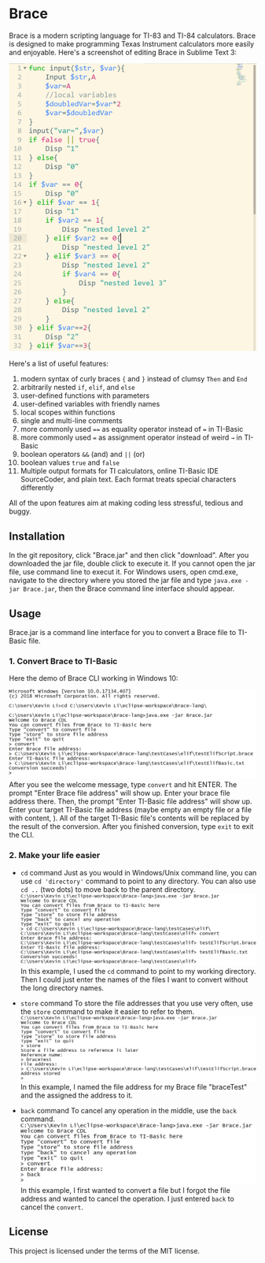 # Brace
Brace is a modern scripting language for TI-83 and TI-84 calculators. Brace is designed to make programming Texas Instrument calculators more easily and enjoyable.
Here's a screenshot of editing Brace in Sublime Text 3:

![Editing Brace in Sublime Text 3](https://raw.githubusercontent.com/AlienKevin/Brace-lang/master/demo_images/Brace_editor_1.PNG "Editing Brace in Sublime Text 3")

Here's a list of useful features:
1. modern syntax of curly braces `{` and `}` instead of clumsy `Then` and `End`
2. arbitrarily nested `if`, `elif`, and `else`
3. user-defined functions with parameters
4. user-defined variables with friendly names
5. local scopes within functions
6. single and multi-line comments
7. more commonly used `==` as equality operator instead of `=` in TI-Basic
8. more commonly used `=` as assignment operator instead of weird `→` in TI-Basic
9. boolean operators `&&` (and) and `||` (or)
10. boolean values `true` and `false`
11. Multiple output formats for TI calculators, online TI-Basic IDE SourceCoder, and plain text. Each format treats special characters differently

All of the upon features aim at making coding less stressful, tedious and buggy.

## Installation
In the git repository, click "Brace.jar" and then click "download". After you downloaded the jar file, double click to execute it. If you cannot open the jar file, use command line to execut it. For Windows users, open cmd.exe, navigate to the directory where you stored the jar file and type `java.exe -jar Brace.jar`, then the Brace command line interface should appear.

## Usage
Brace.jar is a command line interface for you to convert a Brace file to TI-Basic file.

### 1. Convert Brace to TI-Basic
Here the demo of Brace CLI working in Windows 10:

![Brace CLI convert command demo](https://raw.githubusercontent.com/AlienKevin/Brace-lang/master/demo_images/CLI_convert.PNG "Brace CLI convert demo")
After you see the welcome message, type `convert` and hit ENTER. The prompt "Enter Brace file address" will show up. Enter your brace file address there. Then, the prompt "Enter TI-Basic file address" will show up. Enter your target TI-Basic file address (maybe empty an empty file or a file with content, ). All of the target TI-Basic file's contents will be replaced by the result of the conversion. After you finished conversion, type `exit` to exit the CLI.

### 2. Make your life easier
- `cd` command
Just as you would in Windows/Unix command line, you can use `cd 'directory'` command to point to any directory. You can also use `cd ..` (two dots) to move back to the parent directory.
![Brace CLI cd command demo](https://raw.githubusercontent.com/AlienKevin/Brace-lang/master/demo_images/CLI_cd.PNG "Brace CLI cd command demo")
In this example, I used the `cd` command to point to my working directory. Then I could just enter the names of the files I want to convert without the long directory names.

- `store` command
To store the file addresses that you use very often, use the `store` command to make it easier to refer to them. 
![Brace CLI store command demo](https://raw.githubusercontent.com/AlienKevin/Brace-lang/master/demo_images/CLI_store.PNG "Brace CLI store command demo")
In this example, I named the file address for my Brace file "braceTest" and the assigned the address to it.

- `back` command
To cancel any operation in the middle, use the `back` command.
![Brace CLI back command](https://raw.githubusercontent.com/AlienKevin/Brace-lang/master/demo_images/CLI_back.PNG "Brace CLI back command")
In this example, I first wanted to convert a file but I forgot the file address and wanted to cancel the operation. I just entered `back` to cancel the `convert`.

## License
This project is licensed under the terms of the MIT license.